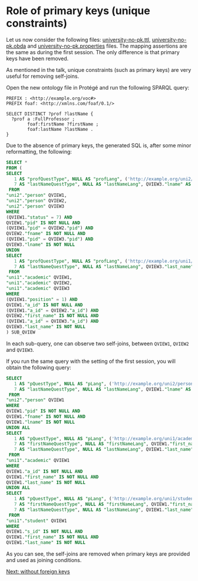 Role of primary keys (unique constraints)
=========================================

Let us now consider the following files: [university-no-pk.ttl](university-no-pk.ttl), [university-no-pk.obda](university-no-pk.obda) and [university-no-pk.properties](university-no-pk.properties) files.
The mapping assertions are the same as during the first session.
The only difference is that primary keys have been removed.

As mentioned in the talk, unique constraints (such as primary keys) are very useful for removing self-joins.

Open the new ontology file in Protégé and run the following SPARQL query:

```sparql
PREFIX : <http://example.org/voc#>
PREFIX foaf: <http://xmlns.com/foaf/0.1/>

SELECT DISTINCT ?prof ?lastName {
  ?prof a :FullProfessor ;
        foaf:firstName ?firstName ;
        foaf:lastName ?lastName .
}
```

Due to the absence of primary keys, the generated SQL is, after some minor reformatting, the following:

```sql
SELECT *
FROM (
SELECT
   1 AS "profQuestType", NULL AS "profLang", ('http://example.org/uni2/person/' || QVIEW1."pid") AS "prof",
   7 AS "lastNameQuestType", NULL AS "lastNameLang", QVIEW3."lname" AS "lastName"
 FROM
"uni2"."person" QVIEW1,
"uni2"."person" QVIEW2,
"uni2"."person" QVIEW3
WHERE
(QVIEW1."status" = 7) AND
QVIEW1."pid" IS NOT NULL AND
(QVIEW1."pid" = QVIEW2."pid") AND
QVIEW2."fname" IS NOT NULL AND
(QVIEW1."pid" = QVIEW3."pid") AND
QVIEW3."lname" IS NOT NULL
UNION
SELECT
   1 AS "profQuestType", NULL AS "profLang", ('http://example.org/uni1/academic/' || QVIEW1."a_id") AS "prof",
   7 AS "lastNameQuestType", NULL AS "lastNameLang", QVIEW3."last_name" AS "lastName"
 FROM
"uni1"."academic" QVIEW1,
"uni1"."academic" QVIEW2,
"uni1"."academic" QVIEW3
WHERE
(QVIEW1."position" = 1) AND
QVIEW1."a_id" IS NOT NULL AND
(QVIEW1."a_id" = QVIEW2."a_id") AND
QVIEW2."first_name" IS NOT NULL AND
(QVIEW1."a_id" = QVIEW3."a_id") AND
QVIEW3."last_name" IS NOT NULL
) SUB_QVIEW
```

In each sub-query, one can observe two self-joins, between `QVIEW1`, `QVIEW2` and `QVIEW3`.

If you run the same query with the setting of the first session, you will obtain the following query:

```sql
SELECT
   1 AS "pQuestType", NULL AS "pLang", ('http://example.org/uni2/person/' || QVIEW1."pid" ) AS "p",
   7 AS "lastNameQuestType", NULL AS "lastNameLang", QVIEW1."lname" AS "lastName"
 FROM
"uni2"."person" QVIEW1
WHERE
QVIEW1."pid" IS NOT NULL AND
QVIEW1."fname" IS NOT NULL AND
QVIEW1."lname" IS NOT NULL
UNION ALL
SELECT
   1 AS "pQuestType", NULL AS "pLang", ('http://example.org/uni1/academic/' || QVIEW1."a_id" ) AS "p",
   7 AS "firstNameQuestType", NULL AS "firstNameLang", QVIEW1."first_name" AS "firstName",
   7 AS "lastNameQuestType", NULL AS "lastNameLang", QVIEW1."last_name" AS "lastName"
 FROM
"uni1"."academic" QVIEW1
WHERE
QVIEW1."a_id" IS NOT NULL AND
QVIEW1."first_name" IS NOT NULL AND
QVIEW1."last_name" IS NOT NULL
UNION ALL
SELECT
   1 AS "pQuestType", NULL AS "pLang", ('http://example.org/uni1/student/' || QVIEW1."s_id" ) AS "p",
   7 AS "firstNameQuestType", NULL AS "firstNameLang", QVIEW1."first_name" AS "firstName",
   7 AS "lastNameQuestType", NULL AS "lastNameLang", QVIEW1."last_name" AS "lastName"
 FROM
"uni1"."student" QVIEW1
WHERE
QVIEW1."s_id" IS NOT NULL AND
QVIEW1."first_name" IS NOT NULL AND
QVIEW1."last_name" IS NOT NULL
```

As you can see, the self-joins are removed when primary keys are provided and used as joining conditions.

[Next: without foreign keys](foreign-keys.md)

